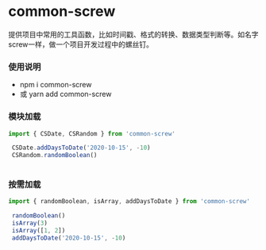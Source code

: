 # common-screw
提供项目中常用的工具函数，比如时间戳、格式的转换、数据类型判断等。如名字screw一样，做一个项目开发过程中的螺丝钉。



### 使用说明

- npm i common-screw 
- 或 yarn add common-screw


### 模块加载
```js
import { CSDate, CSRandom } from 'common-screw'

 CSDate.addDaysToDate('2020-10-15', -10)
 CSRandom.randomBoolean()
 
```

### 按需加载

```js
import { randomBoolean, isArray, addDaysToDate } from 'common-screw'

 randomBoolean()
 isArray(3)
 isArray([1, 2])
 addDaysToDate('2020-10-15', -10)
 
```
